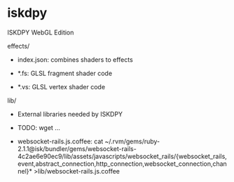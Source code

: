 # iskdpy
ISKDPY WebGL Edition

effects/

* index.json:
combines shaders to effects

* *.fs:
GLSL fragment shader code

* *.vs:
GLSL vertex shader code

lib/

* External libraries needed by ISKDPY
* TODO: wget ...

* websocket-rails.js.coffee:
cat ~/.rvm/gems/ruby-2.1.1@isk/bundler/gems/websocket-rails-4c2ae6e90ec9/lib/assets/javascripts/websocket_rails/{websocket_rails,event,abstract_connection,http_connection,websocket_connection,channel}* >lib/websocket-rails.js.coffee
